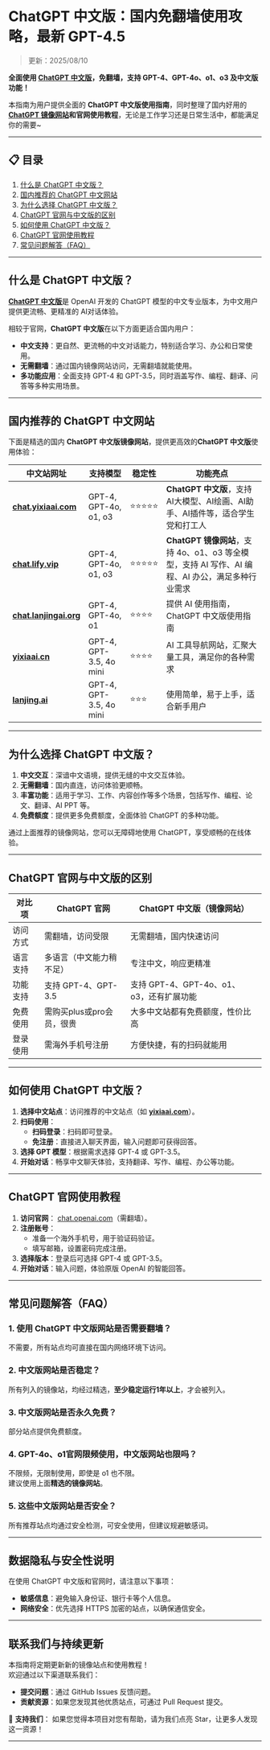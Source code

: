 # ChatGPT 中文版：国内免翻墙使用攻略，最新 GPT-4.5

> 更新：2025/08/10

**全面使用 [ChatGPT 中文版](https://chat.lanjingai.org)，免翻墙，支持 GPT-4、GPT-4o、o1、o3 及中文版功能！**

本指南为用户提供全面的 **ChatGPT 中文版使用指南**，同时整理了国内好用的 **[ChatGPT 镜像网站](https://xsimplechat.com)**和**官网使用教程**，无论是工作学习还是日常生活中，都能满足你的需要~

---

## 📋 目录

1. [什么是 ChatGPT 中文版？](#什么是-chatgpt-中文版)
2. [国内推荐的 ChatGPT 中文网站](#国内推荐的-chatgpt-中文网站)
3. [为什么选择 ChatGPT 中文版？](#为什么选择-chatgpt-中文版)
4. [ChatGPT 官网与中文版的区别](#chatgpt-官网与中文版的区别)
5. [如何使用 ChatGPT 中文版？](#如何使用-chatgpt-中文版)
6. [ChatGPT 官网使用教程](#chatgpt-官网使用教程)
7. [常见问题解答（FAQ）](#常见问题解答faq)

---

## 什么是 ChatGPT 中文版？

[**ChatGPT 中文版**](https://chat.lanjingai.org)是 OpenAI 开发的 ChatGPT 模型的中文专业版本，为中文用户提供更流畅、更精准的 AI对话体验。

相较于官网，**ChatGPT 中文版**在以下方面更适合国内用户：

- **中文支持**：更自然、更流畅的中文对话能力，特别适合学习、办公和日常使用。
- **无需翻墙**：通过国内镜像网站访问，无需翻墙就能使用。
- **多功能应用**：全面支持 GPT-4 和 GPT-3.5，同时涵盖写作、编程、翻译、问答等多种实用场景。

---

## 国内推荐的 ChatGPT 中文网站

下面是精选的国内 **ChatGPT 中文版镜像网站**，提供更高效的**ChatGPT 中文版**使用体验：

| 中文站网址                                   | 支持模型                         | 稳定性 | 功能亮点                                                         |
|----------------------------------------------|----------------------------------|--------|------------------------------------------------------------------|
| **[chat.yixiaai.com](https://chat.lanjingai.org)** | GPT-4, GPT-4o, o1, o3            | ⭐⭐⭐⭐⭐  | **ChatGPT 中文版**，支持 AI大模型、AI绘画、AI助手、AI插件等，适合学生党和打工人 |
| **[chat.lify.vip](https://xsimplechat.com)**     | GPT-4, GPT-4o, o1, o3            | ⭐⭐⭐⭐⭐  | **ChatGPT 镜像网站**，支持 4o、o1、o3 等全模型，支持 AI 写作、AI 编程、AI 办公，满足多种行业需求   |
| **[chat.lanjingai.org](https://chat.lanjingai.org)** | GPT-4, GPT-4o, o1                | ⭐⭐⭐⭐   | 提供 AI 使用指南，ChatGPT 中文版使用指南                       |
| **[yixiaai.cn](https://yixiaai.cn)**           | GPT-4, GPT-3.5, 4o mini          | ⭐⭐⭐⭐   | AI 工具导航网站，汇聚大量工具，满足你的各种需求                   |
| **[lanjing.ai](https://lanjing.pro)**            | GPT-4, GPT-3.5, 4o mini          | ⭐⭐⭐    | 使用简单，易于上手，适合新手用户                                   |

---

## 为什么选择 ChatGPT 中文版？

1. **中文交互**：深谙中文语境，提供无缝的中文交互体验。
2. **无需翻墙**：国内直连，访问体验更顺畅。
3. **丰富功能**：适用于学习、工作、内容创作等多个场景，包括写作、编程、论文、翻译、AI PPT 等。
4. **免费额度**：提供更多免费额度，全面体验 ChatGPT 的多种功能。

通过上面推荐的镜像网站，您可以无障碍地使用 ChatGPT，享受顺畅的在线体验。

---

## ChatGPT 官网与中文版的区别

| 对比项        | ChatGPT 官网                  | ChatGPT 中文版（镜像网站）          |
|---------------|-------------------------------|-------------------------------------|
| 访问方式      | 需翻墙，访问受限           | 无需翻墙，国内快速访问               |
| 语言支持      | 多语言（中文能力稍不足） | 专注中文，响应更精准             |
| 功能支持      | 支持 GPT-4、GPT-3.5           | 支持 GPT-4、GPT-4o、o1、o3，还有扩展功能 |
| 免费使用      | 需购买plus或pro会员，很贵   | 大多中文站都有免费额度，性价比高                |
| 登录使用      | 需海外手机号注册               | 方便快捷，有的扫码就能用            |

---

## 如何使用 ChatGPT 中文版？

1. **选择中文站点**：访问推荐的中文站点（如 **[yixiaai.com](https://chat.lanjingai.org)**）。
2. **扫码使用**：
   - **扫码登录**：扫码即可登录。
   - **免注册**：直接进入聊天界面，输入问题即可获得回答。
3. **选择 GPT 模型**：根据需求选择 GPT-4 或 GPT-3.5。
4. **开始对话**：畅享中文聊天体验，支持翻译、写作、编程、办公等功能。

---

## ChatGPT 官网使用教程

1. **访问官网**： [chat.openai.com](https://chat.openai.com)（需翻墙）。
2. **注册账号**：
   - 准备一个海外手机号，用于验证码验证。
   - 填写邮箱，设置密码完成注册。
3. **选择版本**：登录后可选择 GPT-4 或 GPT-3.5。
4. **开始对话**：输入问题，体验原版 OpenAI 的智能回答。

---

## 常见问题解答（FAQ）

### 1. 使用 ChatGPT 中文版网站是否需要翻墙？
不需要，所有站点均可直接在国内网络环境下访问。

### 2. 中文版网站是否稳定？
所有列入的镜像站，均经过精选，**至少稳定运行1年以上**，才会被列入。

### 3. 中文版网站是否永久免费？
部分站点提供免费额度。

### 4. GPT-4o、o1官网限频使用，中文版网站也限吗？
不限频，无限制使用，即使是 o1 也不限。  
建议使用上面**精选的镜像网站**。

### 5. 这些中文版网站是否安全？
所有推荐站点均通过安全检测，可安全使用，但建议规避敏感词。

---

## 数据隐私与安全性说明

在使用 ChatGPT 中文版和官网时，请注意以下事项：
- **敏感信息**：避免输入身份证、银行卡等个人信息。
- **网络安全**：优先选择 HTTPS 加密的站点，以确保通信安全。

---

## 联系我们与持续更新

本指南将定期更新新的镜像站点和使用教程！  
欢迎通过以下渠道联系我们：

- **提交问题**：通过 GitHub Issues 反馈问题。
- **贡献资源**：如果您发现其他优质站点，可通过 Pull Request 提交。

🌟 **支持我们**：
如果您觉得本项目对您有帮助，请为我们点亮 Star，让更多人发现这一资源！

---
